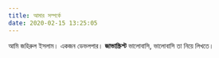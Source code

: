 ```yaml
---
title: আমার সম্পর্কে
date: 2020-02-15 13:25:05
---
```


আমি জহিরুল ইসলাম। একজন ডেভলপার। **জাভাস্ক্রিপ্ট** ভালোবাসি, ভালোবাসি তা নিয়ে লিখতে। 